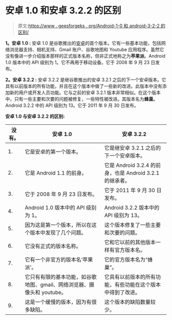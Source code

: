 # 安卓 1.0 和安卓 3.2.2 的区别

> 原文:[https://www . geesforgeks . org/Android-1-0 和 android-3-2-2 的区别/](https://www.geeksforgeeks.org/difference-between-android-1-0-and-android-3-2-2/)

**1。安卓 1.0 :**
安卓 1.0 是谷歌推出的[安卓](https://www.geeksforgeeks.org/introduction-to-android-development/)的首个版本。它有一些基本功能，包括网络浏览器支持、相机支持、Gmail 账户、谷歌地图和 Youtube 应用程序。虽然它没有像进一步介绍版本那样的正式版本名称，但非正式地称之为**苹果派**。Android 1.0 版本中的 API 级别为 1。它不再用于移动设备。它于 2008 年 9 月 23 日发布。

**2。安卓 3.2.2 :**
安卓 3.2.2 是继谷歌推出的安卓 3.2.1 之后的下一个安卓版本。它具有以前版本的所有功能，并且在这个版本中做了一些新的改进。此版本中没有添加新的用户或开发人员功能。它与之前的安卓 3.2.1 版本非常相似。在这个版本中，只有一些主要和次要的问题被修复，一些特性被改进。其版本名为**蜂巢**。Android 3.2.2 中的 API 级别为 13。它于 2011 年 9 月 30 日发布。

**安卓 1.0 与安卓 3.2.2 的区别:**

<center>

| 没有。 | 安卓 1.0 | 安卓 3.2.2 |
| --- | --- | --- |
| 1. | 它是安卓的第一个版本。 | 它是继安卓 3.2.1 之后的下一个安卓版本。 |
| 2. | 它是 Android 1.1 的前身。 | 它是 Android 3.2.4 的前身，也是 Android 3.2.1 的继承者。 |
| 3. | 它于 2008 年 9 月 23 日发布。 | 它于 2011 年 9 月 30 日发布。 |
| 4. | Android 1.0 版本中的 API 级别为 1。 | Android 3.2.2 版本中的 API 级别为 13。 |
| 5. | 因为这是第一个版本，所以在这个版本中发现了几个问题。 | 这个版本修复了一些主要和次要的问题。 |
| 6. | 它没有正式的版本名称。 | 它和它以前的其他版本一样有官方版本名。 |
| 7. | 它有一个非官方的版本名‘苹果派’。 | 它的官方版本名为“蜂巢”。 |
| 8. | 它只有有限的基本功能，如谷歌地图、gmail、网络浏览器、摄像头和 youtube。 | 它具有以前版本的所有功能，有些功能在这个版本中得到了改进。 |
| 9. | 这是一个缓慢的版本，因为有很多缺陷。 | 这个版本的缺陷数量较少。 |

</center>